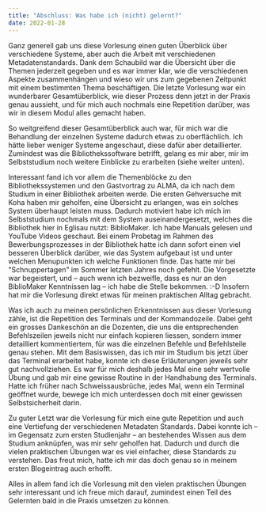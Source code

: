 ```yaml
---
title: "Abschluss: Was habe ich (nicht) gelernt?"
date: 2022-01-28
---
```


Ganz generell gab uns diese Vorlesung einen guten Überblick über verschiedene Systeme, aber auch die Arbeit mit verschiedenen Metadatenstandards. Dank dem Schaubild war die Übersicht über die Themen jederzeit gegeben und es war immer klar, wie die verschiedenen Aspekte zusammenhängen und wieso wir uns zum gegebenen Zeitpunkt mit einem bestimmten Thema beschäftigen. Die letzte Vorlesung war ein wunderbarer Gesamtüberblick, wie dieser Prozess denn jetzt in der Praxis genau aussieht, und für mich auch nochmals eine Repetition darüber, was wir in diesem Modul alles gemacht haben.

So weitgreifend dieser Gesamtüberblick auch war, für mich war die Behandlung der einzelnen Systeme dadurch etwas zu oberflächlich. Ich hätte lieber weniger Systeme angeschaut, diese dafür aber detaillierter. Zumindest was die Bibliothekssoftware betrifft, gelang es mir aber, mir im Selbststudium noch weitere Einblicke zu erarbeiten (siehe weiter unten). 

Interessant fand ich vor allem die Themenblöcke zu den Bibliothekssystemen und den Gastvortrag zu ALMA, da ich nach dem Studium in einer Bibliothek arbeiten werde. Die ersten Gehversuche mit Koha haben mir geholfen, eine Übersicht zu erlangen, was ein solches System überhaupt leisten muss. Dadurch motiviert habe ich mich im Selbststudium nochmals mit dem System auseinandergesetzt, welches die Bibliothek hier in Eglisau nutzt: BiblioMaker. Ich habe Manuals gelesen und YouTube Videos geschaut. Bei einem Probetag im Rahmen des Bewerbungsprozesses in der Bibliothek hatte ich dann sofort einen viel besseren Überblick darüber, wie das System aufgebaut ist und unter welchen Menupunkten ich welche Funktionen finde. Das hatte mir bei "Schnuppertagen" im Sommer letzten Jahres noch gefehlt. Die Vorgesetzte war begeistert, und – auch wenn ich bezweifle, dass es nur an den BiblioMaker Kenntnissen lag – ich habe die Stelle bekommen. :-D Insofern hat mir die Vorlesung direkt etwas für meinen praktischen Alltag gebracht. 

Was ich auch zu meinen persönlichen Erkenntnissen aus dieser Vorlesung zähle, ist die Repetition des Terminals und der Kommandozeile. Dabei geht ein grosses Dankeschön an die Dozenten, die uns die entsprechenden Befehlszeilen jeweils nicht nur einfach kopieren liessen, sondern immer detailliert kommentiertem, für was die einzelnen Befehle und Befehlsteile genau stehen. Mit dem Basiswissen, das ich mir im Studium bis jetzt über das Terminal erarbeitet habe, konnte ich diese Erläuterungen jeweils sehr gut nachvollziehen. Es war für mich deshalb jedes Mal eine sehr wertvolle Übung und gab mir eine gewisse Routine in der Handhabung des Terminals. Hatte ich früher nach Schweissausbrüche, jedes Mal, wenn ein Terminal geöffnet wurde, bewege ich mich unterdessen doch mit einer gewissen Selbstsicherheit darin.

Zu guter Letzt war die Vorlesung für mich eine gute Repetition und auch eine Vertiefung der verschiedenen Metadaten Standards. Dabei konnte ich – im Gegensatz zum ersten Studienjahr – an bestehendes Wissen aus dem Studium anknüpfen, was mir sehr geholfen hat. Dadurch und durch die vielen praktischen Übungen war es viel einfacher, diese Standards zu verstehen. Das freut mich, hatte ich mir das doch genau so in meinem ersten Blogeintrag auch erhofft.

Alles in allem fand ich die Vorlesung mit den vielen praktischen Übungen sehr interessant und ich freue mich darauf, zumindest einen Teil des Gelernten bald in die Praxis umsetzen zu können.
